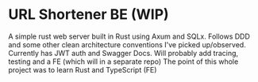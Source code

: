# URL Shortener BE (WIP)
A simple rust web server built in Rust using Axum and SQLx. Follows DDD and some other clean architecture conventions I've picked up/observed.
Currently has JWT auth and Swagger Docs.
Will probably add tracing, testing and a FE (which will in a separate repo)
The point of this whole project was to learn Rust and TypeScript (FE)
